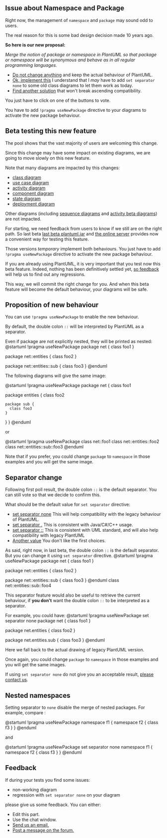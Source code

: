 ## Issue about Namespace and Package

Right now, the management of ``namespace`` and ``package`` may sound odd to users.

The real reason for this is some bad design decision made 10 years ago.

**So here is our new proposal:**

*Merge the notion of package or namespace in PlantUML so that package or namespace will be synonymous and behave as in all regular programming languages.*

* [Do not change anything](vote:no) and keep the actual behaviour of PlantUML.
* [Ok, implement this](vote:go) I understand that I *may* have to add ``set separator none`` to some old class diagrams to let them work as today.
* [Find another solution](vote:another) that won't break ascending compatibility.

You just have to click on one of the buttons to vote.

You have to add ``!pragma useNewPackage`` directive to your diagrams to activate the new package behaviour.


## Beta testing this new feature

The pool shows that the vast majority of users are welcoming this change.

Since this change may have some impact on existing diagrams, we are going to move slowly on this new feature.

Note that many diagrams are impacted by this changes:

* [class diagram](https://plantuml.com/class-diagram)
* [use case diagram](https://plantuml.com/use-case)
* [activity diagram](https://plantuml.com/activity-diagram-legacy)
* [component diagram](https://plantuml.com/component-diagram)
* [state diagram](https://plantuml.com/state-diagram)
* [deployment diagram](https://plantuml.com/deployment-diagram)

Other diagrams (including [sequence diagrams](https://plantuml.com/sequence-diagram) and [activity beta diagrams](https://plantuml.com/activity-diagram-beta)) are not impacted.

For starting, we need feedback from users to know if we still are on the right path.
So last beta [last beta plantuml.jar](http://beta.plantuml.net/plantuml.jar) and  [the online server](http://www.plantuml.com/plantuml/uml/SoWkIImgAStDuL8iA4fCpqrKA2rEzKij3qXCpavCJ-LApaaiBbR8IotHIyqhoIp9J2tMAovDqalBp-ToICrB0Me40000) provides now a convenient way for testing this feature. 

Those versions *temporary* implement both behaviours. You just have to add ``!pragma useNewPackage`` directive to activate the new package behaviour.

If you are already using PlantUML, it is very important that you test now this beta feature. Indeed, nothing has been definitively settled yet, [so feedback](http://alphadoc.plantuml.com/doc/dokuwiki/en/poll-about-package-and-namespace#2ou4k28pt3ukk5v9fq2d) will help us to find out any regressions.

This way, we will commit the right change for you. And when this beta feature will become the default behaviour, your diagrams will be safe.


## Proposition of new behaviour

You can use ``!pragma useNewPackage`` to enable the new behaviour.

By default, the double colon ``::`` will be interpreted by PlantUML as a separator.

Even if package are not explicitly nested, they will be printed as nested:
<plantuml>
@startuml
!pragma useNewPackage
package net {
  class foo1
}

package net::entities {
  class foo2
}

package net::entities::sub {
  class foo3
}
@enduml
</plantuml>



The following diagrams will give the same image:

<plantuml>
@startuml
!pragma useNewPackage
package net {
  class foo1
 
  package entities {
    class foo2
    
    package sub {
      class foo3
    }
  }
}
@enduml
</plantuml>

or

<plantuml>
@startuml
!pragma useNewPackage
class net::foo1
class net::entities::foo2
class net::entities::sub::foo3
@enduml
</plantuml>

Note that if you prefer, you could change ``package`` to ``namespace`` in those examples and you will get the same image.


## Separator change

Following first poll result, the double colon ``::`` is the default separator. You can still vote so that we decide to confirm this.

What should be the default value for ``set separator`` directive:

* [set separator none](vote:none) This will help compatibility with the legacy behaviour of PlantUML.
* [set separator .](vote:point) This is consistent with Java/C\#/C++ usage.
* [set separator ::](vote:doublecolon) This is consistent with UML standard, and will also help compatibility with legacy PlantUML
* [Another value](vote:other) You don't like the first choices.


As said, right now, in last beta, the double colon ``::`` is the default separator. But you can change it using ``set separator`` directive.
<plantuml>
@startuml
!pragma useNewPackage
package net {
  class foo1
}

package net::entities {
  class foo2
}

package net::entities::sub {
  class foo3
}
@enduml
class net::entities::sub::foo4
</plantuml>


This separator feature would also be useful to retrieve the current behaviour, if **you don't** want the double colon ``::`` to be interpreted as a separator.

For example, you could have:
<plantuml>
@startuml
!pragma useNewPackage
set separator none
package net {
  class foo1
}

package net.entities {
  class foo2
}

package net.entities.sub {
  class foo3
}
@enduml
</plantuml>

Here we fall back to the actual drawing of legacy PlantUML version.

Once again, you could change ``package`` to ``namespace`` in those examples and you will get the same images.

If using ``set separator none`` do not give you an acceptable result, [please contact us](http://alphadoc.plantuml.com/doc/dokuwiki/en/poll-about-package-and-namespace#2ou4k28pt3ukk5v9fq2d).


## Nested namespaces

Setting separator to ``none`` disable the merge of nested packages.
For example, compare :

<plantuml>
@startuml
!pragma useNewPackage
namespace f1 {
  namespace f2 {
    class f3
  }
}
@enduml
</plantuml>

and

<plantuml>
@startuml
!pragma useNewPackage
set separator none
namespace f1 {
  namespace f2 {
    class f3
  }
}
@enduml
</plantuml>


## Feedback

If during your tests you find some issues:

* non-working diagram
* regression with ``set separator none`` on your diagram

please give us some feedback. You can either:

* Edit this part.
* Use the chat window.
* [Send us an email.](mailto:plantuml@gmail.com)
* [Post a message on the forum.](https://forum.plantuml.net/)


